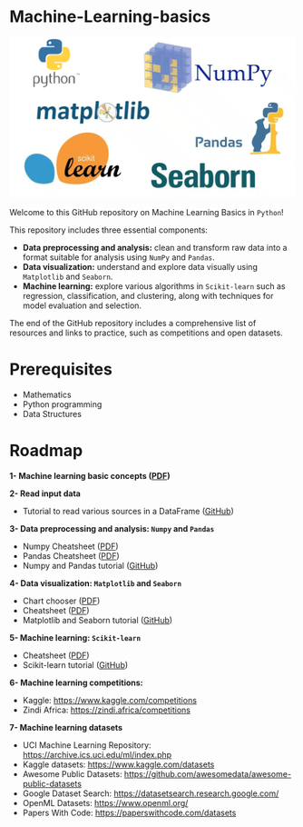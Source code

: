 # Machine-Learning-basics

<p align="center">
<img src="https://github.com/SamBelkacem/Machine-Learning-basics/blob/main/Image.jpg" width="650">
</p>

Welcome to this GitHub repository on Machine Learning Basics in ``Python``! 

This repository includes three essential components:

  - **Data preprocessing and analysis:** clean and transform raw data into a format suitable for analysis using ``NumPy`` and ``Pandas``.
  - **Data visualization:** understand and explore data visually using ``Matplotlib`` and ``Seaborn``.
  - **Machine learning:** explore various algorithms in ``Scikit-learn`` such as regression, classification, and clustering, along with techniques for model evaluation and selection.

The end of the GitHub repository includes a comprehensive list of resources and links to practice, such as competitions and open datasets.

# Prerequisites

  - Mathematics
  - Python programming 
  - Data Structures

# Roadmap
**1- Machine learning basic concepts ([PDF](https://courses.edx.org/asset-v1:ColumbiaX+CSMM.101x+1T2017+type@asset+block@AI_edx_ml_5.1intro.pdf))**

**2- Read input data**

  - Tutorial to read various sources in a DataFrame ([GitHub](https://github.com/tirthajyoti/Machine-Learning-with-Python/blob/master/Pandas%20and%20Numpy/Read_data_various_sources/How%20to%20read%20various%20sources%20in%20a%20DataFrame.ipynb))

**3- Data preprocessing and analysis: ``Numpy`` and ``Pandas``**

  - Numpy Cheatsheet ([PDF](https://github.com/SamBelkacem/AI-ML-cheatsheets/blob/main/03-%20Python/5-%20Numpy%20cheatsheet.pdf))
  - Pandas Cheatsheet ([PDF](https://github.com/SamBelkacem/AI-ML-cheatsheets/blob/main/03-%20Python/6-%20Pandas%20cheatsheet%201.pdf))
  - Numpy and Pandas tutorial ([GitHub](https://github.com/tirthajyoti/Machine-Learning-with-Python/blob/master/Pandas%20and%20Numpy/Numpy_Pandas_Quick.ipynb))

**4- Data visualization: ``Matplotlib`` and ``Seaborn``**

  - Chart chooser ([PDF](https://github.com/SamBelkacem/AI-ML-cheatsheets/blob/main/09-%20Data%20visualization/4-%20The%20chart%20chooser.pdf))
  - Cheatsheet ([PDF](https://github.com/SamBelkacem/AI-ML-cheatsheets/blob/main/03-%20Python/7-%20Matplotlib%20cheatsheet%202.pdf))
  - Matplotlib and Seaborn tutorial ([GitHub](https://github.com/tirthajyoti/Machine-Learning-with-Python/blob/master/Pandas%20and%20Numpy/Matplotlib_Seaborn_basics.ipynb))

**5- Machine learning: ``Scikit-learn``**

  - Cheatsheet ([PDF](https://github.com/SamBelkacem/AI-ML-cheatsheets/blob/main/03-%20Python/8-%20Scikit-Learn%20cheatsheet.pdf))
  - Scikit-learn tutorial ([GitHub](https://github.com/jakevdp/sklearn_tutorial/tree/master/notebooks))

**6- Machine learning competitions:**

  - Kaggle: https://www.kaggle.com/competitions
  - Zindi Africa: https://zindi.africa/competitions

**7- Machine learning datasets**

  - UCI Machine Learning Repository: https://archive.ics.uci.edu/ml/index.php
  - Kaggle datasets: https://www.kaggle.com/datasets
  - Awesome Public Datasets: https://github.com/awesomedata/awesome-public-datasets
  - Google Dataset Search: https://datasetsearch.research.google.com/
  - OpenML Datasets: https://www.openml.org/
  - Papers With Code: https://paperswithcode.com/datasets

